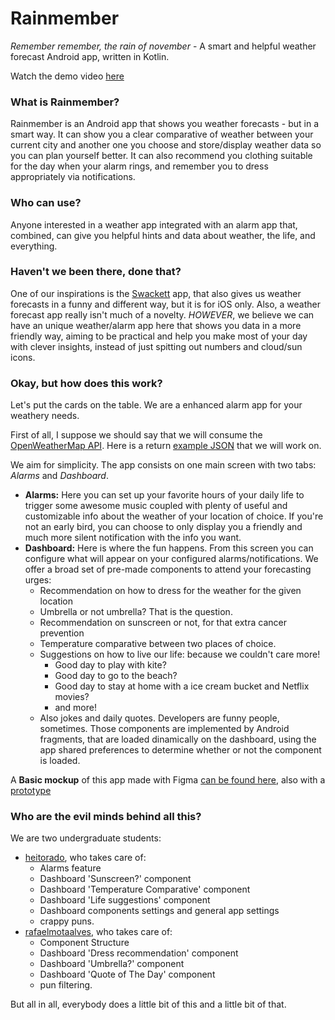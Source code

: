 # Rainmember
*Remember remember, the rain of november* - A smart and helpful weather forecast Android app, written in Kotlin.

Watch the demo video [here](https://youtu.be/p-cxoxHUKuI)

### What is Rainmember?
Rainmember is an Android app that shows you weather forecasts - but in a smart way. It can show you a clear comparative of weather between your current city and another one you choose and store/display weather data so you can plan yourself better. It can also recommend you clothing suitable for the day when your alarm rings, and remember you to dress appropriately via notifications.

### Who can use?
Anyone interested in a weather app integrated with an alarm app that, combined, can give you helpful hints and data about weather, the life, and everything.

### Haven't we been there, done that?
One of our inspirations is the [Swackett](https://sweaterjacketorcoat.com/apps/) app, that also gives us weather forecasts in a funny and different way, but it is for iOS only. Also, a weather forecast app really isn't much of a novelty. _HOWEVER_, we believe we can have an unique weather/alarm app here that shows you data in a more friendly way, aiming to be practical and help you make most of your day with clever insights, instead of just spitting out numbers and cloud/sun icons.

### Okay, but how does this work?
Let's put the cards on the table. We are a enhanced alarm app for your weathery needs.

First of all, I suppose we should say that we will consume the [OpenWeatherMap API](https://openweathermap.org/). Here is a return [example JSON](https://samples.openweathermap.org/data/2.5/forecast?lat=35&lon=139&appid=b6907d289e10d714a6e88b30761fae22) that we will work on.

We aim for simplicity. The app consists on one main screen with two tabs: *Alarms*  and *Dashboard*.

* **Alarms:** Here you can set up your favorite hours of your daily life to trigger some awesome music coupled with plenty of useful and customizable info about the weather of your location of choice. If you're not an early bird, you can choose to only display you a friendly and much more silent notification with the info you want.
* **Dashboard:** Here is where the fun happens. From this screen you can configure what will appear on your configured alarms/notifications. We offer a broad set of pre-made components to attend your forecasting urges:
  - Recommendation on how to dress for the weather for the given location
  - Umbrella or not umbrella? That is the question.
  - Recommendation on sunscreen or not, for that extra cancer prevention
  - Temperature comparative between two places of choice.
  - Suggestions on how to live our life: because we couldn't care more!
    - Good day to play with kite?
    - Good day to go to the beach?
    - Good day to stay at home with a ice cream bucket and Netflix movies?
    - and more!
   - Also jokes and daily quotes. Developers are funny people, sometimes. 
   Those components are implemented by Android fragments, that are loaded dinamically on the dashboard, using the app shared preferences to determine whether or not the component is loaded.
   
A **Basic mockup** of this app made with Figma [can be found here](https://www.figma.com/file/5KFdTomAKWkmaHEiahPYmx/Rainmember?node-id=0%3A1), also with a [prototype](https://www.figma.com/proto/5KFdTomAKWkmaHEiahPYmx/Rainmember?node-id=1%3A6&scaling=scale-down)

### Who are the evil minds behind all this?
We are two undergraduate students:
  - [heitorado](https://github.com/heitorado), who takes care of:
    - Alarms feature
    - Dashboard 'Sunscreen?' component
    - Dashboard 'Temperature Comparative' component
    - Dashboard 'Life suggestions' component
    - Dashboard components settings and general app settings
    - crappy puns.
  - [rafaelmotaalves](https://github.com/rafaelmotaalves), who takes care of:
    - Component Structure
    - Dashboard 'Dress recommendation' component
    - Dashboard 'Umbrella?' component
    - Dashboard 'Quote of The Day' component
    - pun filtering.

But all in all, everybody does a little bit of this and a little bit of that.
